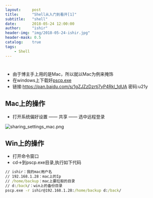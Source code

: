 ```yaml
---
layout:     post
title:      "Shell从入门到看开[1]"
subtitle:   "shell"
date:       2018-05-24 12:00:00
author:     "ishir"
header-img: "img/2018-05-24-ishir.jpg"
header-mask: 0.5
catalog:    true
tags:
    - Shell
---
```

**<font size="5">  </font>**

# 


- 由于博主手上用的是Mac，所以就以Mac为例来掩饰
- 在windows上下载好[pscp.exe](https://pan.baidu.com/s/1gZJZzDzrtj7yP4Rkl_1dUA)
- 链接:https://pan.baidu.com/s/1gZJZzDzrtj7yP4Rkl_1dUA  密码:u21y


## Mac上的操作

- 打开系统偏好设置 —— 共享 —— 选中远程登录

![sharing_settings_mac.png](https://upload-images.jianshu.io/upload_images/1074123-50b6acd6be23fd40.png?imageMogr2/auto-orient/strip%7CimageView2/2/w/1240)

## Win上的操作

- 打开命令窗口
- cd->到pscp.exe目录,执行如下代码

```bat
// ishir：我的mac用户名
// 192.168.1.28：mac上的Ip
// /home/backup：mac上要拉取的目录
// d:/back/：win上的备份目录
pscp.exe -r ishir@192.168.1.28:/home/backup d:/back/
```